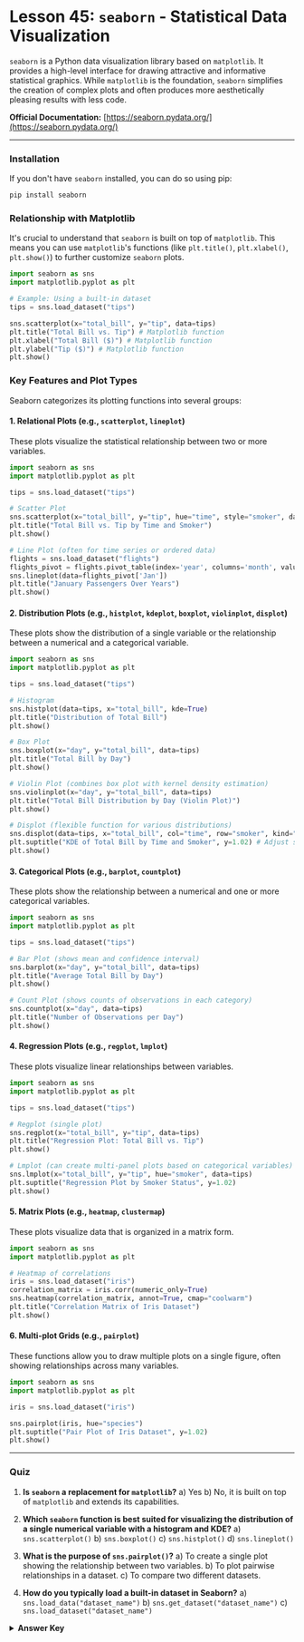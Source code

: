 # Lesson 45: `seaborn` - Statistical Data Visualization

`seaborn` is a Python data visualization library based on `matplotlib`. It provides a high-level interface for drawing attractive and informative statistical graphics. While `matplotlib` is the foundation, `seaborn` simplifies the creation of complex plots and often produces more aesthetically pleasing results with less code.

**Official Documentation:** [https://seaborn.pydata.org/](https://seaborn.pydata.org/)

---

### Installation

If you don't have `seaborn` installed, you can do so using pip:

```bash
pip install seaborn
```

### Relationship with Matplotlib

It's crucial to understand that `seaborn` is built on top of `matplotlib`. This means you can use `matplotlib`'s functions (like `plt.title()`, `plt.xlabel()`, `plt.show()`) to further customize `seaborn` plots.

```python
import seaborn as sns
import matplotlib.pyplot as plt

# Example: Using a built-in dataset
tips = sns.load_dataset("tips")

sns.scatterplot(x="total_bill", y="tip", data=tips)
plt.title("Total Bill vs. Tip") # Matplotlib function
plt.xlabel("Total Bill ($)") # Matplotlib function
plt.ylabel("Tip ($)") # Matplotlib function
plt.show()
```

### Key Features and Plot Types

Seaborn categorizes its plotting functions into several groups:

#### 1. Relational Plots (e.g., `scatterplot`, `lineplot`)

These plots visualize the statistical relationship between two or more variables.

```python
import seaborn as sns
import matplotlib.pyplot as plt

tips = sns.load_dataset("tips")

# Scatter Plot
sns.scatterplot(x="total_bill", y="tip", hue="time", style="smoker", data=tips)
plt.title("Total Bill vs. Tip by Time and Smoker")
plt.show()

# Line Plot (often for time series or ordered data)
flights = sns.load_dataset("flights")
flights_pivot = flights.pivot_table(index='year', columns='month', values='passengers')
sns.lineplot(data=flights_pivot['Jan'])
plt.title("January Passengers Over Years")
plt.show()
```

#### 2. Distribution Plots (e.g., `histplot`, `kdeplot`, `boxplot`, `violinplot`, `displot`)

These plots show the distribution of a single variable or the relationship between a numerical and a categorical variable.

```python
import seaborn as sns
import matplotlib.pyplot as plt

tips = sns.load_dataset("tips")

# Histogram
sns.histplot(data=tips, x="total_bill", kde=True)
plt.title("Distribution of Total Bill")
plt.show()

# Box Plot
sns.boxplot(x="day", y="total_bill", data=tips)
plt.title("Total Bill by Day")
plt.show()

# Violin Plot (combines box plot with kernel density estimation)
sns.violinplot(x="day", y="total_bill", data=tips)
plt.title("Total Bill Distribution by Day (Violin Plot)")
plt.show()

# Displot (flexible function for various distributions)
sns.displot(data=tips, x="total_bill", col="time", row="smoker", kind="kde")
plt.suptitle("KDE of Total Bill by Time and Smoker", y=1.02) # Adjust suptitle position
plt.show()
```

#### 3. Categorical Plots (e.g., `barplot`, `countplot`)

These plots show the relationship between a numerical and one or more categorical variables.

```python
import seaborn as sns
import matplotlib.pyplot as plt

tips = sns.load_dataset("tips")

# Bar Plot (shows mean and confidence interval)
sns.barplot(x="day", y="total_bill", data=tips)
plt.title("Average Total Bill by Day")
plt.show()

# Count Plot (shows counts of observations in each category)
sns.countplot(x="day", data=tips)
plt.title("Number of Observations per Day")
plt.show()
```

#### 4. Regression Plots (e.g., `regplot`, `lmplot`)

These plots visualize linear relationships between variables.

```python
import seaborn as sns
import matplotlib.pyplot as plt

tips = sns.load_dataset("tips")

# Regplot (single plot)
sns.regplot(x="total_bill", y="tip", data=tips)
plt.title("Regression Plot: Total Bill vs. Tip")
plt.show()

# Lmplot (can create multi-panel plots based on categorical variables)
sns.lmplot(x="total_bill", y="tip", hue="smoker", data=tips)
plt.suptitle("Regression Plot by Smoker Status", y=1.02)
plt.show()
```

#### 5. Matrix Plots (e.g., `heatmap`, `clustermap`)

These plots visualize data that is organized in a matrix form.

```python
import seaborn as sns
import matplotlib.pyplot as plt

# Heatmap of correlations
iris = sns.load_dataset("iris")
correlation_matrix = iris.corr(numeric_only=True)
sns.heatmap(correlation_matrix, annot=True, cmap="coolwarm")
plt.title("Correlation Matrix of Iris Dataset")
plt.show()
```

#### 6. Multi-plot Grids (e.g., `pairplot`)

These functions allow you to draw multiple plots on a single figure, often showing relationships across many variables.

```python
import seaborn as sns
import matplotlib.pyplot as plt

iris = sns.load_dataset("iris")

sns.pairplot(iris, hue="species")
plt.suptitle("Pair Plot of Iris Dataset", y=1.02)
plt.show()
```

---

### Quiz

1.  **Is `seaborn` a replacement for `matplotlib`?**
    a) Yes
    b) No, it is built on top of `matplotlib` and extends its capabilities.

2.  **Which `seaborn` function is best suited for visualizing the distribution of a single numerical variable with a histogram and KDE?**
    a) `sns.scatterplot()`
    b) `sns.boxplot()`
    c) `sns.histplot()`
    d) `sns.lineplot()`

3.  **What is the purpose of `sns.pairplot()`?**
    a) To create a single plot showing the relationship between two variables.
    b) To plot pairwise relationships in a dataset.
    c) To compare two different datasets.

4.  **How do you typically load a built-in dataset in Seaborn?**
    a) `sns.load_data("dataset_name")`
    b) `sns.get_dataset("dataset_name")`
    c) `sns.load_dataset("dataset_name")`

<details>
  <summary><b>Answer Key</b></summary>
  1. b
  2. c
  3. b
  4. c
</details>